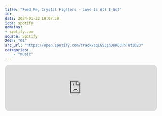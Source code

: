 ```yaml
---
title: "Feed Me, Crystal Fighters - Love Is All I Got"
id: 
date: 2024-01-22 18:07:58
icon: spotify
domains:
- spotify.com
source: Spotify
2024: "01"
src_url: "https://open.spotify.com/track/3qLGSJpnDsK03FnT8tBO23"
categories:
    - "music"
---
```

<iframe style="border-radius: 12px" width="100%" height="152" title="Spotify Embed: Love Is All I Got" frameborder="0" allowfullscreen allow="autoplay; clipboard-write; encrypted-media; fullscreen; picture-in-picture" loading="lazy" src="https://open.spotify.com/embed/track/3qLGSJpnDsK03FnT8tBO23?utm_source=oembed"></iframe>
